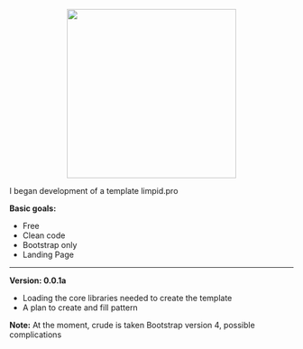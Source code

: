 
<p align="center"><a href="http://limpid.pro"><img src="https://s28.postimg.org/gqnb794bx/limpid_logo.png" width="300px"/></a></p>


I began development of a template limpid.pro

<b>Basic goals:</b>
- Free
- Clean code
- Bootstrap only
- Landing Page


<hr>

<b>Version: 0.0.1a </b>
- Loading the core libraries needed to create the template
- A plan to create and fill pattern

<b>Note:</b> At the moment, crude is taken Bootstrap version 4, possible complications